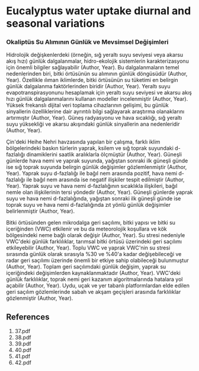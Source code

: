 # Eucalyptus water uptake diurnal and seasonal variations

### Okaliptüs Su Alımının Günlük ve Mevsimsel Değişimleri

Hidrolojik değişkenlerdeki (örneğin, sığ yeraltı suyu seviyesi veya akarsu akış hızı) günlük dalgalanmalar, hidro-ekolojik sistemlerin karakterizasyonu için önemli bilgiler sağlayabilir (Author, Year). Bu dalgalanmaların temel nedenlerinden biri, bitki örtüsünün su alımının günlük döngüsüdür (Author, Year). Özellikle ılıman iklimlerde, bitki örtüsünün su tüketimi en belirgin günlük dalgalanma faktörlerinden biridir (Author, Year). Yeraltı suyu evapotranspirasyonunu hesaplamak için yeraltı suyu seviyesi ve akarsu akış hızı günlük dalgalanmalarını kullanan modeller incelenmiştir (Author, Year). Yüksek frekanslı dijital veri toplama cihazlarının gelişimi, bu günlük sinyallerin özelliklerine dair ayrıntılı bilgi sağlayarak araştırma olanaklarını artırmıştır (Author, Year). Güneş radyasyonu ve hava sıcaklığı, sığ yeraltı suyu yüksekliği ve akarsu akışındaki günlük sinyallerin ana nedenleridir (Author, Year).

Çin'deki Heihe Nehri havzasında yapılan bir çalışma, farklı iklim bölgelerindeki baskın türlerin yaprak, ksilem ve sığ toprak suyundaki d-fazlalığı dinamiklerini saatlik aralıklarla ölçmüştür (Author, Year). Güneşli günlerde hava nemi ve yaprak suyunda, yağıştan sonraki ilk güneşli günde ise sığ toprak suyunda belirgin günlük değişimler gözlemlenmiştir (Author, Year). Yaprak suyu d-fazlalığı ile bağıl nem arasında pozitif, hava nemi d-fazlalığı ile bağıl nem arasında ise negatif ilişkiler tespit edilmiştir (Author, Year). Yaprak suyu ve hava nemi d-fazlalığının sıcaklıkla ilişkileri, bağıl nemle olan ilişkilerinin tersi yöndedir (Author, Year). Güneşli günlerde yaprak suyu ve hava nemi d-fazlalığında, yağıştan sonraki ilk güneşli günde ise toprak suyu ve hava nemi d-fazlalığında zıt yönlü günlük değişimler belirlenmiştir (Author, Year).

Bitki örtüsünden gelen mikrodalga geri saçılımı, bitki yapısı ve bitki su içeriğinden (VWC) etkilenir ve bu da meteorolojik koşullara ve kök bölgesindeki neme bağlı olarak değişir (Author, Year). Su stresi nedeniyle VWC'deki günlük farklılıklar, tarımsal bitki örtüsü üzerindeki geri saçılımı etkileyebilir (Author, Year). Toplu VWC ve yaprak VWC'nin su stresi sırasında günlük olarak sırasıyla %30 ve %40'a kadar değişebileceği ve radar geri saçılımı üzerinde önemli bir etkiye sahip olabileceği bulunmuştur (Author, Year). Toplam geri saçılımdaki günlük değişim, yaprak su içeriğindeki değişimlerden kaynaklanmaktadır (Author, Year). VWC'deki günlük farklılıklar, toprak nemi geri kazanım algoritmalarında hatalara yol açabilir (Author, Year). Uydu, uçak ve yer tabanlı platformlardan elde edilen geri saçılım gözlemlerinde sabah ve akşam geçişleri arasında farklılıklar gözlenmiştir (Author, Year).


## References

1. 37.pdf
2. 38.pdf
3. 39.pdf
4. 40.pdf
5. 41.pdf
6. 42.pdf
